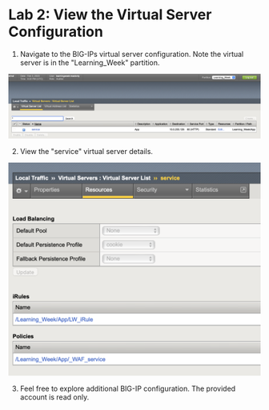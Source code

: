 Lab 2: View the Virtual Server Configuration
=============================================

1. Navigate to the BIG-IPs virtual server configuration. Note the virtual server is in the "Learning_Week" partition.

![vip.png](../images/vip.png)

2. View the "service" virtual server details.

![vip-details.png](../images/vip-detail.png)

3. Feel free to explore additional BIG-IP configuration. The provided account is read only.
